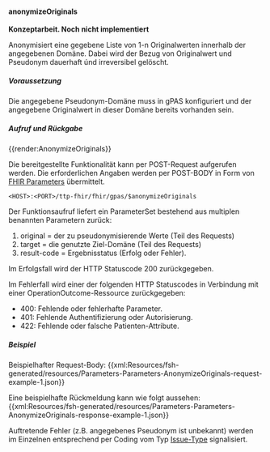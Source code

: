 #### anonymizeOriginals
**Konzeptarbeit. Noch nicht implementiert**

Anonymisiert eine gegebene Liste von 1-n Originalwerten innerhalb der angegebenen Domäne. Dabei wird der Bezug von Originalwert und Pseudonym dauerhaft únd irreversibel gelöscht.

##### **Voraussetzung**
Die angegebene Pseudonym-Domäne muss in gPAS konfiguriert und der angegebene Originalwert in dieser Domäne bereits vorhanden sein.

##### **Aufruf und Rückgabe**
{{render:AnonymizeOriginals}}

Die bereitgestellte Funktionalität kann per POST-Request aufgerufen werden. Die erforderlichen Angaben werden per POST-BODY in Form von [FHIR Parameters](https://www.hl7.org/fhir/parameters.html) übermittelt.

`<HOST>:<PORT>/ttp-fhir/fhir/gpas/$anonymizeOriginals`

Der Funktionsaufruf liefert ein ParameterSet bestehend aus multiplen benannten Parametern zurück:
1. original = der zu pseudonymisierende Werte (Teil des Requests)
2. target = die genutzte Ziel-Domäne (Teil des Requests)
3. result-code = Ergebnisstatus (Erfolg oder Fehler).

Im Erfolgsfall wird der HTTP Statuscode 200 zurückgegeben.

Im Fehlerfall wird einer der folgenden HTTP Statuscodes in Verbindung mit einer OperationOutcome-Ressource zurückgegeben:
* 400: Fehlende oder fehlerhafte Parameter.
* 401: Fehlende Authentifizierung oder Autorisierung.
* 422: Fehlende oder falsche Patienten-Attribute.


##### **Beispiel**
Beispielhafter Request-Body:
{{xml:Resources/fsh-generated/resources/Parameters-Parameters-AnonymizeOriginals-request-example-1.json}}

Eine beispielhafte Rückmeldung kann wie folgt aussehen:
{{xml:Resources/fsh-generated/resources/Parameters-Parameters-AnonymizeOriginals-response-example-1.json}}

Auftretende Fehler (z.B. angegebenes Pseudonym ist unbekannt) werden im Einzelnen entsprechend per Coding vom Typ [Issue-Type](http://hl7.org/fhir/issue-type) signalisiert.
